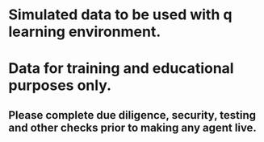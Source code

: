 # Simulated data to be used with q learning environment. 

# Data for training and educational purposes only.

## Please complete due diligence, security, testing and other checks prior to making any agent live. 


